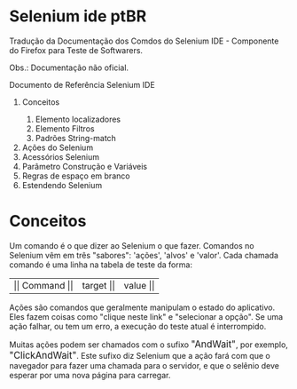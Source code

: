 Selenium ide ptBR
=================

Tradução da Documentação dos Comdos do Selenium  IDE - Componente do Firefox para Teste de Softwarers.

Obs.: Documentação não oficial.

Documento de Referência Selenium IDE 

<ol>
<li>Conceitos</li>
    <ol>
        <li>Elemento localizadores</li> 
        <li>Elemento Filtros</li> 
        <li>Padrões String-match</li> 
    </ol>
<li>Ações do Selenium</li> 
<li>Acessórios Selenium</li> 
<li>Parâmetro Construção e Variáveis </li>
<li>Regras de espaço em branco </li>
<li>Estendendo Selenium</li>
</ol>

Conceitos
=================
Um comando é o que dizer ao Selenium o que fazer. Comandos no Selenium vêm em três "sabores": 'ações', 'alvos' e 'valor'. Cada chamada comando é uma linha na tabela de teste da forma:
<br>
<table>
<tr>
    <td>|| Command ||</td>
    <td>target ||</td>
    <td>value ||</td>
    
</tr>
</table>

Ações são comandos que geralmente manipulam o estado do aplicativo. Eles fazem coisas como "clique neste link" e "selecionar a opção". Se uma ação falhar, ou tem um erro, a execução do teste atual é interrompido.

Muitas ações podem ser chamados com o sufixo <big>"AndWait"</big>, por exemplo, <big>"ClickAndWait"</big>. Este sufixo diz Selenium que a ação fará com que o navegador para fazer uma chamada para o servidor, e que o selênio deve esperar por uma nova página para carregar.